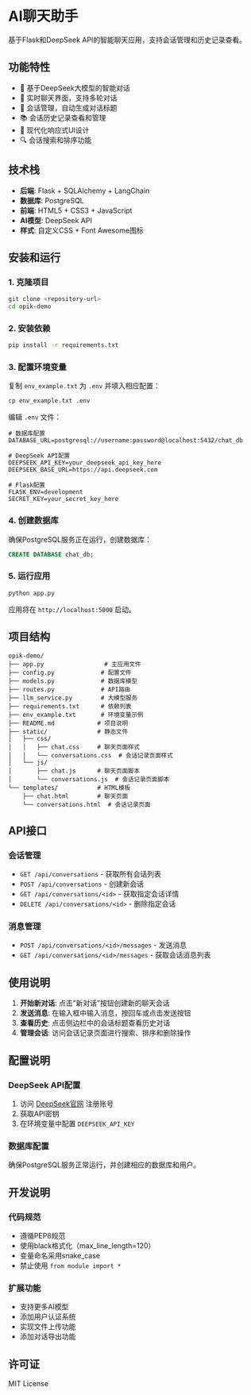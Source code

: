 # AI聊天助手

基于Flask和DeepSeek API的智能聊天应用，支持会话管理和历史记录查看。

## 功能特性

- 🤖 基于DeepSeek大模型的智能对话
- 💬 实时聊天界面，支持多轮对话
- 📝 会话管理，自动生成对话标题
- 📚 会话历史记录查看和管理
- 🎨 现代化响应式UI设计
- 🔍 会话搜索和排序功能

## 技术栈

- **后端**: Flask + SQLAlchemy + LangChain
- **数据库**: PostgreSQL
- **前端**: HTML5 + CSS3 + JavaScript
- **AI模型**: DeepSeek API
- **样式**: 自定义CSS + Font Awesome图标

## 安装和运行

### 1. 克隆项目

```bash
git clone <repository-url>
cd opik-demo
```

### 2. 安装依赖

```bash
pip install -r requirements.txt
```

### 3. 配置环境变量

复制 `env_example.txt` 为 `.env` 并填入相应配置：

```bash
cp env_example.txt .env
```

编辑 `.env` 文件：

```env
# 数据库配置
DATABASE_URL=postgresql://username:password@localhost:5432/chat_db

# DeepSeek API配置
DEEPSEEK_API_KEY=your_deepseek_api_key_here
DEEPSEEK_BASE_URL=https://api.deepseek.com

# Flask配置
FLASK_ENV=development
SECRET_KEY=your_secret_key_here
```

### 4. 创建数据库

确保PostgreSQL服务正在运行，创建数据库：

```sql
CREATE DATABASE chat_db;
```

### 5. 运行应用

```bash
python app.py
```

应用将在 `http://localhost:5000` 启动。

## 项目结构

```
opik-demo/
├── app.py                 # 主应用文件
├── config.py             # 配置文件
├── models.py             # 数据库模型
├── routes.py             # API路由
├── llm_service.py        # 大模型服务
├── requirements.txt      # 依赖列表
├── env_example.txt       # 环境变量示例
├── README.md            # 项目说明
├── static/              # 静态文件
│   ├── css/
│   │   ├── chat.css     # 聊天页面样式
│   │   └── conversations.css  # 会话记录页面样式
│   └── js/
│       ├── chat.js      # 聊天页面脚本
│       └── conversations.js  # 会话记录页面脚本
└── templates/           # HTML模板
    ├── chat.html        # 聊天页面
    └── conversations.html  # 会话记录页面
```

## API接口

### 会话管理

- `GET /api/conversations` - 获取所有会话列表
- `POST /api/conversations` - 创建新会话
- `GET /api/conversations/<id>` - 获取指定会话详情
- `DELETE /api/conversations/<id>` - 删除指定会话

### 消息管理

- `POST /api/conversations/<id>/messages` - 发送消息
- `GET /api/conversations/<id>/messages` - 获取会话消息列表

## 使用说明

1. **开始新对话**: 点击"新对话"按钮创建新的聊天会话
2. **发送消息**: 在输入框中输入消息，按回车或点击发送按钮
3. **查看历史**: 点击侧边栏中的会话标题查看历史对话
4. **管理会话**: 访问会话记录页面进行搜索、排序和删除操作

## 配置说明

### DeepSeek API配置

1. 访问 [DeepSeek官网](https://platform.deepseek.com/) 注册账号
2. 获取API密钥
3. 在环境变量中配置 `DEEPSEEK_API_KEY`

### 数据库配置

确保PostgreSQL服务正常运行，并创建相应的数据库和用户。

## 开发说明

### 代码规范

- 遵循PEP8规范
- 使用black格式化（max_line_length=120）
- 变量命名采用snake_case
- 禁止使用 `from module import *`

### 扩展功能

- 支持更多AI模型
- 添加用户认证系统
- 实现文件上传功能
- 添加对话导出功能

## 许可证

MIT License

